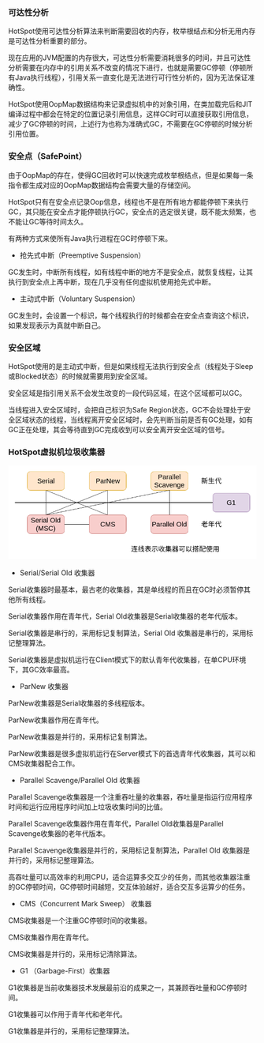 ### 可达性分析

HotSpot使用可达性分析算法来判断需要回收的内存，枚举根结点和分析无用内存是可达性分析重要的部分。

现在应用的JVM配置的内存很大，可达性分析需要消耗很多的时间，并且可达性分析需要在内存中的引用关系不改变的情况下进行，也就是需要GC停顿（停顿所有Java执行线程），引用关系一直变化是无法进行可行性分析的，因为无法保证准确性。

HotSpot使用OopMap数据结构来记录虚拟机中的对象引用，在类加载完后和JIT编译过程中都会在特定的位置记录引用信息，这样GC时可以直接获取引用信息，减少了GC停顿的时间，上述行为也称为准确式GC，不需要在GC停顿的时候分析引用位置。

### 安全点（SafePoint）

由于OopMap的存在，使得GC回收时可以快速完成枚举根结点，但是如果每一条指令都生成对应的OopMap数据结构会需要大量的存储空间。

HotSpot只有在安全点记录Oop信息，线程也不是在所有地方都能停顿下来执行GC，其只能在安全点才能停顿执行GC，安全点的选定很关键，既不能太频繁，也不能让GC等待时间太久。

有两种方式来使所有Java执行进程在GC时停顿下来。

* 抢先式中断（Preemptive Suspension）

GC发生时，中断所有线程，如有线程中断的地方不是安全点，就恢复线程，让其执行到安全点上再中断，现在几乎没有任何虚拟机使用抢先式中断。

* 主动式中断（Voluntary Suspension）

GC发生时，会设置一个标识，每个线程执行的时候都会在安全点查询这个标识，如果发现表示为真就中断自己。

### 安全区域

HotSpot使用的是主动式中断，但是如果线程无法执行到安全点（线程处于Sleep或Blocked状态）的时候就需要用到安全区域。

安全区域是指引用关系不会发生改变的一段代码区域，在这个区域都可以GC。

当线程进入安全区域时，会把自己标识为Safe Region状态，GC不会处理处于安全区域状态的线程，当线程离开安全区域时，会先判断当前是否有GC处理，如有GC正在处理，其会等待直到GC完成收到可以安全离开安全区域的信号。

### HotSpot虚拟机垃圾收集器

<img src="./Java/JVM/image/HotSpot虚拟机垃圾收集器.png" alt="HotSpot虚拟机垃圾收集器"/>

* Serial/Serial Old 收集器

Serial收集器时最基本，最古老的收集器，其是单线程的而且在GC时必须暂停其他所有线程。

Serial收集器作用在青年代，Serial Old收集器是Serial收集器的老年代版本。

Serial收集器是串行的，采用标记复制算法，Serial Old 收集器是串行的，采用标记整理算法。

Serial收集器是虚拟机运行在Client模式下的默认青年代收集器，在单CPU环境下，其GC效率最高。

* ParNew 收集器

ParNew收集器是Serial收集器的多线程版本。

ParNew收集器作用在青年代。

ParNew收集器是并行的，采用标记复制算法。

ParNew收集器是很多虚拟机运行在Server模式下的首选青年代收集器，其可以和CMS收集器配合工作。

* Parallel Scavenge/Parallel Old 收集器

Parallel Scavenge收集器是一个注重吞吐量的收集器，吞吐量是指运行应用程序时间和运行应用程序时间加上垃圾收集时间的比值。

Parallel Scavenge收集器作用在青年代，Parallel Old收集器是Parallel Scavenge收集器的老年代版本。

Parallel Scavenge收集器是并行的，采用标记复制算法，Parallel Old 收集器是并行的，采用标记整理算法。

高吞吐量可以高效率的利用CPU，适合运算多交互少的任务，而其他收集器注重的GC停顿时间，GC停顿时间越短，交互体验越好，适合交互多运算少的任务。

* CMS（Concurrent Mark Sweep） 收集器

CMS收集器是一个注重GC停顿时间的收集器。

CMS收集器作用在青年代。

CMS收集器是并行的，采用标记清除算法。

* G1 （Garbage-First）收集器

G1收集器是当前收集器技术发展最前沿的成果之一，其兼顾吞吐量和GC停顿时间。

G1收集器可以作用于青年代和老年代。

G1收集器是并行的，采用标记整理算法。